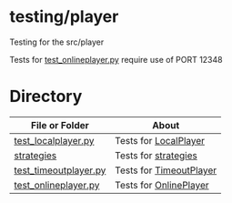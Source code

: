 # testing/player

Testing for the src/player

Tests for [test_onlineplayer.py](./test_onlineplayer.py) require use of PORT 12348

# Directory
|   File or Folder | About |
|   ---            | ---   |
| [test_localplayer.py](./test_localplayer.py) | Tests for [LocalPlayer](../../src/player/localplayer.py) |
| [strategies](./strategies/README.md) | Tests for [strategies](../../src/player/strategies/README.md) | 
| [test_timeoutplayer.py](./test_timeoutplayer.py) | Tests for [TimeoutPlayer](../../src/player/timeoutplayer.py) |
| [test_onlineplayer.py](./test_onlineplayer.py) | Tests for [OnlinePlayer](../../src/player/onlineplayer.py) |
